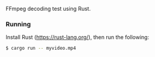 FFmpeg decoding test using Rust.

### Running

Install Rust (https://rust-lang.org/), then run the following:

```bash
$ cargo run -- myvideo.mp4
```